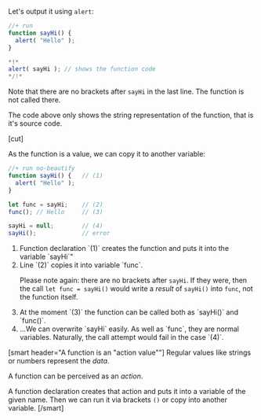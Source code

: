 
Let's output it using `alert`:

```js
//+ run
function sayHi() {
  alert( "Hello" );
}

*!*
alert( sayHi ); // shows the function code
*/!*
```

Note that there are no brackets after `sayHi` in the last line. The function is not called there. 

The code above only shows the string representation of the function, that is it's source code.

[cut]


As the function is a value, we can copy it to another variable:

```js
//+ run no-beautify
function sayHi() {   // (1)
  alert( "Hello" ); 
}

let func = sayHi;    // (2)
func(); // Hello     // (3)

sayHi = null;        // (4)
sayHi();             // error 
```

<ol>
<li>Function declaration `(1)` creates the function and puts it into the variable `sayHi`"</li>
<li>Line `(2)` copies it into variable `func`. 

Please note again: there are no brackets after `sayHi`. If they were, then the call `let func = sayHi()` would write a *result* of `sayHi()` into `func`, not the function itself.</li>
<li>At the moment `(3)` the function can be called both as `sayHi()` and `func()`.</li>
<li>...We can overwrite `sayHi` easily. As well as `func`, they are normal variables. Naturally, the call attempt would fail in the case `(4)`.</li>
</ol>

[smart header="A function is an \"action value\""]
Regular values like strings or numbers represent the *data*.

A function can be perceived as an *action*.

A function declaration creates that action and puts it into a variable of the given name. Then we can run it via brackets `()` or copy into another variable.
[/smart]
